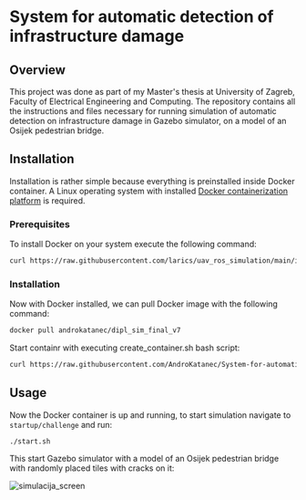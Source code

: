# System for automatic detection of infrastructure damage
## Overview
This project was done as part of my Master's thesis at University of Zagreb, Faculty of Electrical Engineering and Computing. 
The repository contains all the instructions and files necessary for running simulation of automatic detection on infrastructure damage in Gazebo simulator, on a model of an Osijek pedestrian bridge.

## Installation
Installation is rather simple because everything is preinstalled inside Docker container. A Linux operating system with installed [Docker containerization platform](https://www.docker.com/) is required.
### Prerequisites
To install Docker on your system execute the following command:
   ```sh
   curl https://raw.githubusercontent.com/larics/uav_ros_simulation/main/installation/dependencies/docker.sh | bash
   ```

### Installation
Now with Docker installed, we can pull Docker image with the following command:
   ```sh
   docker pull androkatanec/dipl_sim_final_v7
   ```
Start containr with executing create_container.sh bash script:
   ```sh
   curl https://raw.githubusercontent.com/AndroKatanec/System-for-automatic-detection-of-infrastructure-damage/master/create_container.sh | bash
   ```
## Usage
Now the Docker container is up and running, to start simulation navigate to ```startup/challenge``` and run:
```
./start.sh
```
This start Gazebo simulator with a model of an Osijek pedestrian bridge with randomly placed tiles with cracks on it:

![simulacija_screen](https://github.com/AndroKatanec/System-for-automatic-detection-of-infrastructure-damage/assets/73703833/7e854891-3c56-42ed-bb58-c584408996a2)
